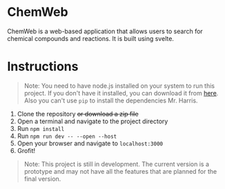 # ChemWeb
ChemWeb is a web-based application that allows users to search for chemical compounds and reactions. It is built using svelte.

# Instructions
> Note: You need to have node.js installed on your system to run this project. If you don't have it installed, you can download it from [here](https://nodejs.org/).
> Also you can't use `pip` to install the dependencies Mr. Harris.
1. Clone the repository ~~or download a zip file~~
2. Open a terminal and navigate to the project directory
3. Run `npm install`
4. Run `npm run dev -- --open --host`
5. Open your browser and navigate to `localhost:3000`
6. Grofit!

> Note: This project is still in development. The current version is a prototype and may not have all the features that are planned for the final version.